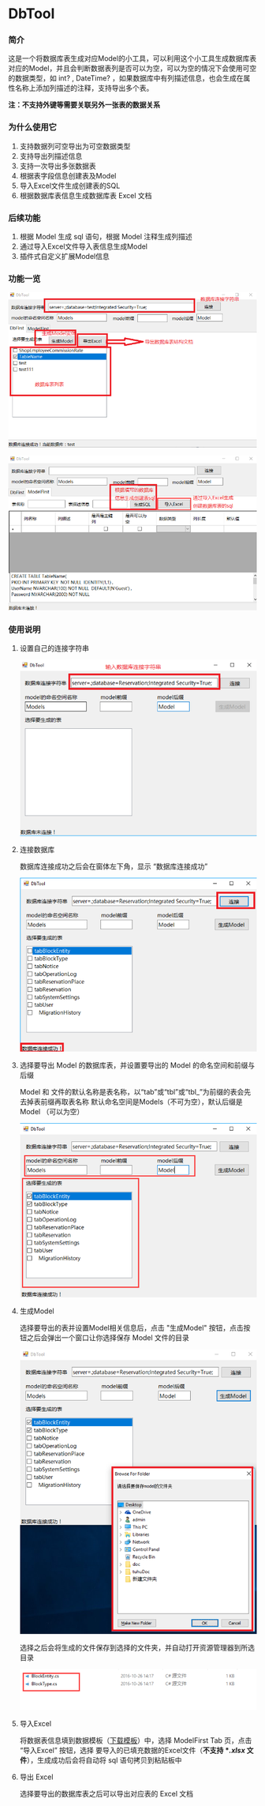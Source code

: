 # DbTool
### 简介

这是一个将数据库表生成对应Model的小工具，可以利用这个小工具生成数据库表对应的Model，并且会判断数据表列是否可以为空，可以为空的情况下会使用可空的数据类型，如
int? , DateTime? ，如果数据库中有列描述信息，也会生成在属性名称上添加列描述的注释，支持导出多个表。

**注：不支持外键等需要关联另外一张表的数据关系**

### 为什么使用它

1. 支持数据列可空导出为可空数据类型
2. 支持导出列描述信息
3. 支持一次导出多张数据表
4. 根据表字段信息创建表及Model
5. 导入Excel文件生成创建表的SQL
6. 根据数据库表信息生成数据库表 Excel 文档

### 后续功能

1. 根据 Model 生成 sql 语句，根据 Model 注释生成列描述
2. 通过导入Excel文件导入表信息生成Model
3. 插件式自定义扩展Model信息

### 功能一览

![DbFirst](resources/desc0.png)

![ModelFirst](resources/desc1.png)

### 使用说明

1. 设置自己的连接字符串

    ![设置连接字符串](resources/connect.png)

2. 连接数据库
    
    数据库连接成功之后会在窗体左下角，显示 “数据库连接成功”
    
    ![设置连接字符串](resources/connect1.png)

3. 选择要导出 Model 的数据库表，并设置要导出的 Model 的命名空间和前缀与后缀

    Model 和 文件的默认名称是表名称，以“tab”或“tbl”或“tbl_”为前缀的表会先去掉表前缀再取表名称
    默认命名空间是Models（不可为空），默认后缀是 Model （可以为空）
    
    ![设置 Model信息](resources/generateModel.png)

4. 生成Model

    选择要导出的表并设置Model相关信息后，点击 "生成Model" 按钮，点击按钮之后会弹出一个窗口让你选择保存 Model 文件的目录
    
    ![设置 Model信息](resources/chooseDir.png)

    选择之后会将生成的文件保存到选择的文件夹，并自动打开资源管理器到所选目录
    
    ![查看生成 model](resources/generateModel1.png)

5. 导入Excel
    
    将数据表信息填到数据模板（[下载模板](https://github.com/WeihanLi/DbTool/raw/master/DbTool/template.xls)）中，选择 ModelFirst Tab 页，点击 “导入Excel” 按钮，选择
    要导入的已填充数据的Excel文件（**不支持 \**.xlsx* 文件**），生成成功后会将自动将 sql 语句拷贝到粘贴板中

6. 导出 Excel
    
    选择要导出的数据库表之后可以导出对应表的 Excel 文档